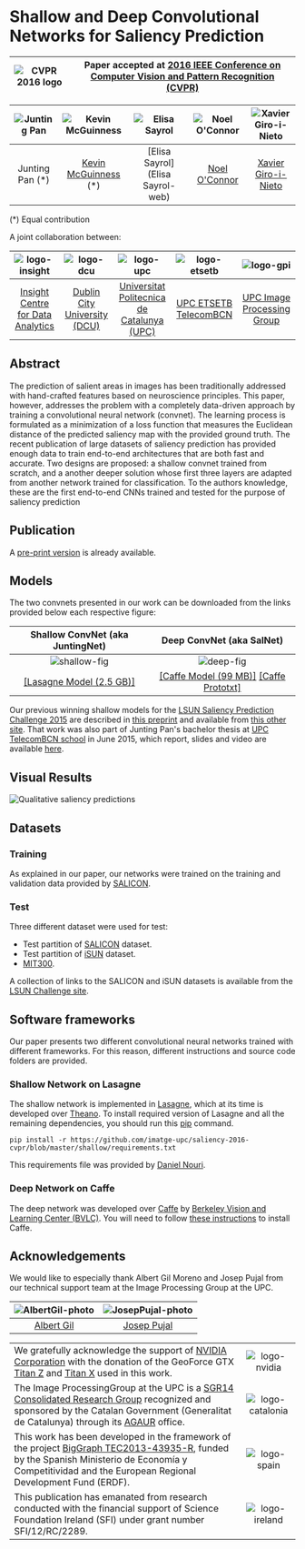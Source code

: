 # Shallow and Deep Convolutional Networks for Saliency Prediction

|  ![CVPR 2016 logo][logo-cvpr] | Paper accepted at [2016 IEEE Conference on Computer Vision and Pattern Recognition (CVPR)](http://cvpr2016.thecvf.com/)   |
|:-:|---|

[logo-cvpr]: https://github.com/imatge-upc/saliency-2016-cvpr/blob/master/logos/cvpr2016.jpg "CVPR 2016 logo"

| ![Junting Pan][JuntingPan-photo]  | ![Kevin McGuinness][KevinMcGuinness-photo]  | ![Elisa Sayrol][ElisaSayrol-photo]  | ![Noel O'Connor][NoelOConnor-photo]  | ![Xavier Giro-i-Nieto][XavierGiro-photo]  |
|:-:|:-:|:-:|:-:|:-:|
| Junting Pan (*)  | [Kevin McGuinness](KevinMcGuinness-web) (*)   |  [Elisa Sayrol](Elisa Sayrol-web) | [Noel O'Connor](NoelOConnor-web)   | [Xavier Giro-i-Nieto](XavierGiro-web)   |

(*) Equal contribution

[KevinMcGuinness-web]: https://www.insight-centre.org/users/kevin-mcguinness
[ElisaSayrol-web]: https://imatge.upc.edu/web/people/elisa-sayrol
[NoelOConnor-web]: https://www.insight-centre.org/users/noel-oconnor
[XavierGiro-web]: https://imatge.upc.edu/web/people/xavier-giro

[JuntingPan-photo]: https://github.com/imatge-upc/saliency-2016-cvpr/blob/master/authors/JuntingPan.jpg "Junting Pan"
[KevinMcGuinness-photo]: https://github.com/imatge-upc/saliency-2016-cvpr/blob/master/authors/KevinMcGuinness.jpg "Kevin McGuinness"
[ElisaSayrol-photo]: https://github.com/imatge-upc/saliency-2016-cvpr/blob/master/authors/ElisaSayrol.jpg "Elisa Sayrol"
[NoelOConnor-photo]: https://github.com/imatge-upc/saliency-2016-cvpr/blob/master/authors/NoelOConnor.jpg "Noel O'Connor"
[XavierGiro-photo]: https://github.com/imatge-upc/saliency-2016-cvpr/blob/master/authors/XavierGiro.jpg "Xavier Giro-i-Nieto"

A joint collaboration between:

| ![logo-insight] | ![logo-dcu] | ![logo-upc] | ![logo-etsetb] | ![logo-gpi] | 
|:-:|:-:|:-:|:-:|:-:|
| [Insight Centre for Data Analytics](insight-web) | [Dublin City University (DCU)](dcu-web)  |[Universitat Politecnica de Catalunya (UPC)](upc-web)   | [UPC ETSETB TelecomBCN](etsetb-web)  | [UPC Image Processing Group](gpi-web) | 

[insight-web]: https://www.insight-centre.org/ 
[dcu-web]: http://www.dcu.ie/
[upc-web]: http://www.upc.edu/?set_language=en 
[etsetb-web]: https://www.etsetb.upc.edu/en/ 
[gpi-web]: https://imatge.upc.edu/web/ 


[logo-insight]: https://github.com/imatge-upc/saliency-2016-cvpr/blob/master/logos/insight.jpg "Insight Centre for Data Analytics"
[logo-dcu]: https://github.com/imatge-upc/saliency-2016-cvpr/blob/master/logos/dcu.png "Dublin City University"
[logo-upc]: https://github.com/imatge-upc/saliency-2016-cvpr/blob/master/logos/upc.jpg "Universitat Politecnica de Catalunya"
[logo-etsetb]: https://github.com/imatge-upc/saliency-2016-cvpr/blob/master/logos/etsetb.png "ETSETB TelecomBCN"
[logo-gpi]: https://github.com/imatge-upc/saliency-2016-cvpr/blob/master/logos/gpi.png "UPC Image Processing Group"


## Abstract

The prediction of salient areas in images has been traditionally addressed with hand-crafted features based on neuroscience principles. This paper, however, addresses the problem with a completely data-driven approach by training a convolutional neural network (convnet). The learning process is formulated as a minimization of a loss function that measures the Euclidean distance of the predicted saliency map with the provided ground truth. The recent publication of large datasets of saliency prediction has provided enough data to train end-to-end architectures that are both fast and accurate. Two designs are proposed: a shallow convnet trained from scratch, and a another deeper solution whose first three layers are adapted from another network trained for classification.
To the authors knowledge, these are the first end-to-end CNNs trained and tested for the purpose of saliency prediction

## Publication

A [pre-print version](https://imatge.upc.edu/web/publications/shallow-and-deep-convolutional-networks-saliency-prediction) is already available.

## Models

The two convnets presented in our work can be downloaded from the links provided below each respective figure:

| Shallow ConvNet (aka JuntingNet)  |  Deep ConvNet (aka SalNet) |
|:-:|:-:|
|  ![shallow-fig] | ![deep-fig]  |
| [[Lasagne Model (2.5 GB)]](shallow-model)  | [[Caffe Model (99 MB)]](deep-model) [[Caffe Prototxt]](deep-prototxt)  |

[shallow-fig]: https://github.com/imatge-upc/saliency-2016-cvpr/blob/master/figs/shallow.png "Shallow convnet architecture"
[deep-fig]: https://github.com/imatge-upc/saliency-2016-cvpr/blob/master/figs/deep.png "Deep convnet architecture"

[shallow-model]: https://imatge.upc.edu/web/sites/default/files/resources/1720/saliency/2016-cvpr/shallow_net.pickle
[deep-model]: https://imatge.upc.edu/web/sites/default/files/resources/1720/saliency/2016-cvpr/deep_net_model.caffemodel
[deep-prototxt]: https://imatge.upc.edu/web/sites/default/files/resources/1720/saliency/2016-cvpr/deep_net_deploy.prototxt


Our previous winning shallow models for the [LSUN Saliency Prediction Challenge 2015](http://lsun.cs.princeton.edu/#saliency) are described in [this preprint](https://imatge.upc.edu/web/publications/end-end-convolutional-network-saliency-prediction) and available from [this other site](https://imatge.upc.edu/web/resources/end-end-convolutional-networks-saliency-prediction-software). That work was also part of Junting Pan's bachelor thesis at [UPC TelecomBCN school](https://www.etsetb.upc.edu/en/) in June 2015, which report, slides and video are available [here](https://imatge.upc.edu/web/publications/visual-saliency-prediction-using-deep-learning-techniques).

## Visual Results

![Qualitative saliency predictions](https://github.com/imatge-upc/saliency-2016-cvpr/blob/master/figs/qualitative.jpg)


## Datasets

### Training
As explained in our paper, our networks were trained on the training and validation data provided by [SALICON](http://salicon.net/).

### Test
Three different dataset were used for test:
* Test partition of [SALICON](http://salicon.net/) dataset.
* Test partition of [iSUN](http://vision.princeton.edu/projects/2014/iSUN/) dataset.
* [MIT300](http://saliency.mit.edu/datasets.html).

A collection of links to the SALICON and iSUN datasets is available from the [LSUN Challenge site](http://lsun.cs.princeton.edu/#saliency).

## Software frameworks

Our paper presents two different convolutional neural networks trained with different frameworks. For this reason, different instructions and source code folders are provided.

### Shallow Network on Lasagne

The shallow network is implemented in [Lasagne](https://github.com/Lasagne/Lasagne), which at its time is developed over [Theano](http://deeplearning.net/software/theano/).
To install required version of Lasagne and all the remaining dependencies, you should run this [pip](https://pip.pypa.io/en/stable/) command.

```
pip install -r https://github.com/imatge-upc/saliency-2016-cvpr/blob/master/shallow/requirements.txt
```

This requirements file was provided by [Daniel Nouri](http://danielnouri.org/notes/2014/12/17/using-convolutional-neural-nets-to-detect-facial-keypoints-tutorial/).

### Deep Network on Caffe

The deep network was developed over [Caffe](http://caffe.berkeleyvision.org/) by [Berkeley Vision and Learning Center (BVLC)](http://bvlc.eecs.berkeley.edu/). You will need to follow [these instructions](http://caffe.berkeleyvision.org/installation.html) to install Caffe.

## Acknowledgements

We would like to especially thank Albert Gil Moreno and Josep Pujal from our technical support team at the Image Processing Group at the UPC.

| ![AlbertGil-photo]  | ![JosepPujal-photo]  |
|:-:|:-:|
| [Albert Gil](AlbertGil-web)  |  [Josep Pujal](JosepPujal-web) |

[AlbertGil-photo]: https://github.com/imatge-upc/saliency-2016-cvpr/blob/master/authors/AlbertGil.jpg "Albert Gil"
[JosepPujal-photo]: https://github.com/imatge-upc/saliency-2016-cvpr/blob/master/authors/JosepPujal.jpg "Josep Pujal"

[AlbertGil-web]: https://imatge.upc.edu/web/people/albert-gil-moreno
[JosepPujal-web]: https://imatge.upc.edu/web/people/josep-pujal

|   |   |
|:--|:-:|
|  We gratefully acknowledge the support of [NVIDIA Corporation](http://www.nvidia.com/content/global/global.php) with the donation of the GeoForce GTX [Titan Z](http://www.nvidia.com/gtx-700-graphics-cards/gtx-titan-z/) and [Titan X](http://www.geforce.com/hardware/desktop-gpus/geforce-gtx-titan-x) used in this work. |  ![logo-nvidia] |
|  The Image ProcessingGroup at the UPC is a [SGR14 Consolidated Research Group](https://imatge.upc.edu/web/projects/sgr14-image-and-video-processing-group) recognized and sponsored by the Catalan Government (Generalitat de Catalunya) through its [AGAUR](http://agaur.gencat.cat/en/inici/index.html) office. |  ![logo-catalonia] |
|  This work has been developed in the framework of the project [BigGraph TEC2013-43935-R](https://imatge.upc.edu/web/projects/biggraph-heterogeneous-information-and-graph-signal-processing-big-data-era-application), funded by the Spanish Ministerio de Economía y Competitividad and the European Regional Development Fund (ERDF).  | ![logo-spain] | 
|  This publication has emanated from research conducted with the financial support of Science Foundation Ireland (SFI) under grant number SFI/12/RC/2289. |  ![logo-ireland] |

[logo-nvidia]: https://github.com/imatge-upc/saliency-2016-cvpr/blob/master/logos/nvidia.jpg "Logo of NVidia"
[logo-catalonia]: https://github.com/imatge-upc/saliency-2016-cvpr/blob/master/logos/generalitat.jpg "Logo of Catalan government"
[logo-spain]: https://github.com/imatge-upc/saliency-2016-cvpr/blob/master/logos/MEyC.png "Logo of Spanish government"
[logo-ireland]: https://github.com/imatge-upc/saliency-2016-cvpr/blob/master/logos/sfi.png "Logo of Science Foundation Ireland"

<!---
Javascript code to enable Google Analytics
-->

<script>

  (function(i,s,o,g,r,a,m){i['GoogleAnalyticsObject']=r;i[r]=i[r]||function(){
  (i[r].q=i[r].q||[]).push(arguments)},i[r].l=1*new Date();a=s.createElement(o),
  m=s.getElementsByTagName(o)[0];a.async=1;a.src=g;m.parentNode.insertBefore(a,m)
  })(window,document,'script','//www.google-analytics.com/analytics.js','ga');

  ga('create', 'UA-7678045-3', 'auto');
  ga('send', 'pageview');

</script>
